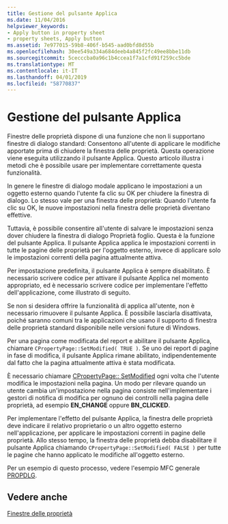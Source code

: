 ```yaml
---
title: Gestione del pulsante Applica
ms.date: 11/04/2016
helpviewer_keywords:
- Apply button in property sheet
- property sheets, Apply button
ms.assetid: 7e977015-59b8-406f-b545-aad0bfd8d55b
ms.openlocfilehash: 30ee549a334a684deeb4a845f2fc49ee8bbe11db
ms.sourcegitcommit: 5cecccba0a96c1b4ccea1f7a1cfd91f259cc5bde
ms.translationtype: MT
ms.contentlocale: it-IT
ms.lasthandoff: 04/01/2019
ms.locfileid: "58770837"
---
```

# <a name="handling-the-apply-button"></a>Gestione del pulsante Applica

Finestre delle proprietà dispone di una funzione che non li supportano finestre di dialogo standard: Consentono all'utente di applicare le modifiche apportate prima di chiudere la finestra delle proprietà. Questa operazione viene eseguita utilizzando il pulsante Applica. Questo articolo illustra i metodi che è possibile usare per implementare correttamente questa funzionalità.

In genere le finestre di dialogo modale applicano le impostazioni a un oggetto esterno quando l'utente fa clic su OK per chiudere la finestra di dialogo. Lo stesso vale per una finestra delle proprietà: Quando l'utente fa clic su OK, le nuove impostazioni nella finestra delle proprietà diventano effettive.

Tuttavia, è possibile consentire all'utente di salvare le impostazioni senza dover chiudere la finestra di dialogo Proprietà foglio. Questa è la funzione del pulsante Applica. Il pulsante Applica applica le impostazioni correnti in tutte le pagine delle proprietà per l'oggetto esterno, invece di applicare solo le impostazioni correnti della pagina attualmente attiva.

Per impostazione predefinita, il pulsante Applica è sempre disabilitato. È necessario scrivere codice per attivare il pulsante Applica nel momento appropriato, ed è necessario scrivere codice per implementare l'effetto dell'applicazione, come illustrato di seguito.

Se non si desidera offrire la funzionalità di applica all'utente, non è necessario rimuovere il pulsante Applica. È possibile lasciarla disattivata, poiché saranno comuni tra le applicazioni che usano il supporto di finestra delle proprietà standard disponibile nelle versioni future di Windows.

Per una pagina come modificata del report e abilitare il pulsante Applica, chiamare `CPropertyPage::SetModified( TRUE )`. Se uno dei report di pagine in fase di modifica, il pulsante Applica rimane abilitato, indipendentemente dal fatto che la pagina attualmente attiva è stata modificata.

È necessario chiamare [CPropertyPage:: SetModified](../mfc/reference/cpropertypage-class.md#setmodified) ogni volta che l'utente modifica le impostazioni nella pagina. Un modo per rilevare quando un utente cambia un'impostazione nella pagina consiste nell'implementare i gestori di notifica di modifica per ognuno dei controlli nella pagina delle proprietà, ad esempio **EN_CHANGE** oppure **BN_CLICKED**.

Per implementare l'effetto del pulsante Applica, la finestra delle proprietà deve indicare il relativo proprietario o un altro oggetto esterno nell'applicazione, per applicare le impostazioni correnti in pagine delle proprietà. Allo stesso tempo, la finestra delle proprietà debba disabilitare il pulsante Applica chiamando `CPropertyPage::SetModified( FALSE )` per tutte le pagine che hanno applicato le modifiche all'oggetto esterno.

Per un esempio di questo processo, vedere l'esempio MFC generale [PROPDLG](../overview/visual-cpp-samples.md).

## <a name="see-also"></a>Vedere anche

[Finestre delle proprietà](../mfc/property-sheets-mfc.md)
